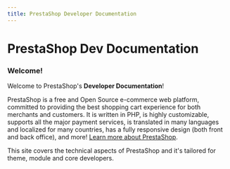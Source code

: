 ```yaml
---
title: PrestaShop Developer Documentation
---
```


# PrestaShop Dev Documentation

### Welcome!

Welcome to PrestaShop's **Developer Documentation**!

PrestaShop is a free and Open Source e-commerce web platform, committed to providing the best shopping cart experience for both merchants and customers. It is written in PHP, is highly customizable, supports all the major payment services, is translated in many languages and localized for many countries, has a fully responsive design (both front and back office), and more! [Learn more about PrestaShop](https://www.prestashop.com/). 

This site covers the technical aspects of PrestaShop and it's tailored for theme, module and core developers.
